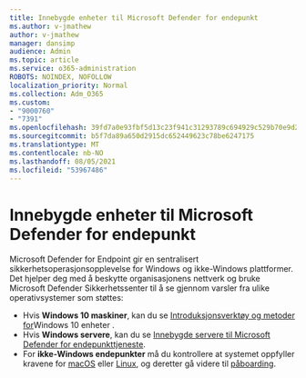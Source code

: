 ```yaml
---
title: Innebygde enheter til Microsoft Defender for endepunkt
ms.author: v-jmathew
author: v-jmathew
manager: dansimp
audience: Admin
ms.topic: article
ms.service: o365-administration
ROBOTS: NOINDEX, NOFOLLOW
localization_priority: Normal
ms.collection: Adm_O365
ms.custom:
- "9000760"
- "7391"
ms.openlocfilehash: 39fd7a0e93fbf5d13c23f941c31293789c694929c529b70e9d2a9558dc3f2874
ms.sourcegitcommit: b5f7da89a650d2915dc652449623c78be6247175
ms.translationtype: MT
ms.contentlocale: nb-NO
ms.lasthandoff: 08/05/2021
ms.locfileid: "53967486"
---
```

# <a name="onboard-devices-to-microsoft-defender-for-endpoint"></a>Innebygde enheter til Microsoft Defender for endepunkt

Microsoft Defender for Endpoint gir en sentralisert sikkerhetsoperasjonsopplevelse for Windows og ikke-Windows plattformer. Det hjelper deg med å beskytte organisasjonens nettverk og bruke Microsoft Defender Sikkerhetssenter til å se gjennom varsler fra ulike operativsystemer som støttes:

- Hvis **Windows 10 maskiner**, kan du se [Introduksjonsverktøy og metoder for](https://go.microsoft.com/fwlink/?linkid=2143460)Windows 10 enheter .
- Hvis **Windows servere**, kan du se [Innebygde servere til Microsoft Defender for endepunkttjeneste](https://go.microsoft.com/fwlink/?linkid=2143627).
- For **ikke-Windows endepunkter** må du kontrollere at systemet oppfyller kravene for [macOS](https://go.microsoft.com/fwlink/?linkid=2143461) eller [Linux](https://go.microsoft.com/fwlink/?linkid=2143462), og deretter gå videre til [påboarding](https://go.microsoft.com/fwlink/?linkid=2143628).

